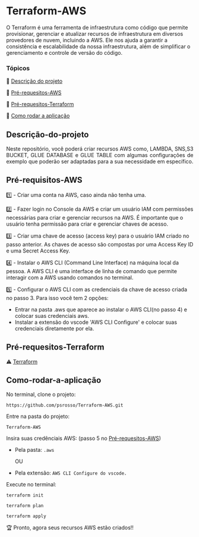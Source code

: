 # Terraform-AWS
O Terraform é uma ferramenta de infraestrutura como código que permite provisionar, gerenciar e atualizar recursos de infraestrutura em diversos provedores de nuvem, incluindo a AWS.
Ele nos ajuda a garantir a consistência e escalabilidade da nossa infraestrutura, além de simplificar o gerenciamento e controle de versão do código.

### Tópicos 

:small_blue_diamond: [Descrição do projeto](#descrição-do-projeto)

:small_blue_diamond: [Pré-requesitos-AWS](#Pré-requisitos-AWS)

:small_blue_diamond: [Pré-requesitos-Terraform](#Pré-requesitos-Terraform)

:small_blue_diamond: [Como rodar a aplicação](#como-rodar-a-aplicação)


## Descrição-do-projeto
<p align="justify">
Neste repositório, você poderá criar recursos AWS como, LAMBDA, SNS,S3 BUCKET, GLUE DATABASE e GLUE TABLE com algumas configurações de exemplo que poderão ser adaptadas para a sua necessidade em específico. 
</p>

## Pré-requisitos-AWS

1️⃣ - Criar uma conta na AWS, caso ainda não tenha uma.

2️⃣ - Fazer login no Console da AWS e criar um usuário IAM com permissões necessárias para criar e gerenciar recursos na AWS. É importante que o usuário tenha permissão para criar e gerenciar chaves de acesso.

3️⃣ - Criar uma chave de acesso (access key) para o usuário IAM criado no passo anterior. As chaves de acesso são compostas por uma Access Key ID e uma Secret Access Key.

4️⃣ - Instalar o AWS CLI (Command Line Interface) na máquina local da pessoa. A AWS CLI é uma interface de linha de comando que permite interagir com a AWS usando comandos no terminal.

5️⃣ - Configurar o AWS CLI com as credenciais da chave de acesso criada no passo 3. Para isso você tem 2 opções: 
   - Entrar na pasta .aws que aparece ao instalar o AWS CLI(no passo 4) e colocar suas credenciais aws. 
   - Instalar a extensão do vscode 'AWS CLI Configure' e colocar suas credenciais diretamente por ela.

## Pré-requesitos-Terraform

:warning: [Terraform](https://www.terraform.io/downloads.html)

## Como-rodar-a-aplicação

No terminal, clone o projeto: 

```
https://github.com/psrosso/Terraform-AWS.git
```

Entre na pasta do projeto:  

```
Terraform-AWS
```

Insira suas credênciais AWS: (passo 5 no [Pré-requesitos-AWS](#Pré-requisitos-AWS))


- Pela pasta: 
``.aws``

  OU
- Pela extensão:
``AWS CLI Configure do vscode.``

Execute no terminal: 

``
terraform init
``

``
terraform plan
``

``
terraform apply
``

:trophy: Pronto, agora seus recursos AWS estão criados!! 


